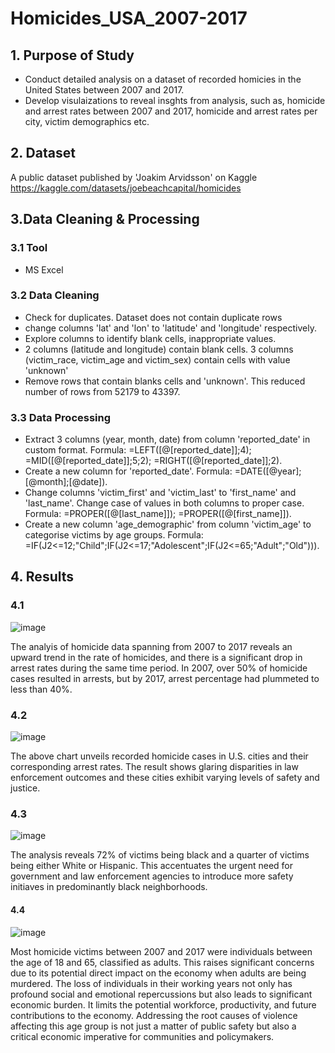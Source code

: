 # Homicides_USA_2007-2017

## 1. Purpose of Study
* Conduct detailed analysis on a dataset of recorded homicies in the United States between 2007 and 2017.
* Develop visulaizations to reveal insghts from analysis, such as, homicide and arrest rates between 2007 and 2017, homicide and arrest rates per city, victim demographics etc.

## 2. Dataset
A public dataset published by 'Joakim Arvidsson' on Kaggle <https://kaggle.com/datasets/joebeachcapital/homicides>

## 3.Data Cleaning & Processing
### 3.1 Tool
* MS Excel

### 3.2 Data Cleaning
* Check for duplicates. Dataset does not contain duplicate rows
* change columns 'lat' and 'lon' to 'latitude' and 'longitude' respectively.
* Explore columns to identify blank cells, inappropriate values.
* 2 columns (latitude and longitude) contain blank cells. 3 columns (victim_race, victim_age and victim_sex) contain cells with value 'unknown'
* Remove rows that contain blanks cells and 'unknown'. This reduced number of rows from 52179 to 43397.

### 3.3 Data Processing
* Extract 3 columns (year, month, date)  from column 'reported_date' in custom format. Formula: =LEFT([@[reported_date]];4); =MID([@[reported_date]];5;2); =RIGHT([@[reported_date]];2).
* Create a new column for 'reported_date'. Formula: =DATE([@year];[@month];[@date]).
* Change columns 'victim_first' and 'victim_last' to 'first_name' and 'last_name'. Change case of values in both columns to proper case. Formula: =PROPER([@[last_name]]); =PROPER([@[first_name]]).
* Create a new column 'age_demographic' from column 'victim_age' to categorise victims by age groups. Formula: =IF(J2<=12;"Child";IF(J2<=17;"Adolescent";IF(J2<=65;"Adult";"Old"))).

## 4. Results

### 4.1
![image](https://github.com/Mubarak-Monsuru/Homicides_USA_2007-2017/assets/141940008/604d7b68-a615-461f-9be4-bf412c340481)

The analyis of homicide data spanning from 2007 to 2017 reveals an upward trend in the rate of homicides, and there is a significant drop in arrest rates during the same time period. In 2007, over 50% of homicide cases resulted in arrests, but by 2017, arrest percentage had plummeted to less than 40%.

### 4.2
![image](https://github.com/Mubarak-Monsuru/Homicides_USA_2007-2017/assets/141940008/4a73a737-e3ba-45ae-9158-f9f89fc0083e)

The above chart unveils recorded homicide cases in U.S. cities and their corresponding arrest rates. The result shows glaring disparities in law enforcement outcomes and these cities exhibit varying levels of safety and justice.

### 4.3
![image](https://github.com/Mubarak-Monsuru/Homicides_USA_2007-2017/assets/141940008/044580e7-3365-4bf7-84b4-7bcf6fef7377)

The analysis reveals 72% of victims being black and a quarter of victims being either White or Hispanic. This accentuates the urgent need for government and law enforcement agencies to introduce more safety initiaves in predominantly black neighborhoods.

#### 4.4
![image](https://github.com/Mubarak-Monsuru/Homicides_USA_2007-2017/assets/141940008/59e000c1-eab9-45ec-ac45-e24527672982)

Most homicide victims between 2007 and 2017 were individuals between the age of 18 and 65, classified as adults. This raises significant concerns due to its potential direct impact on the economy when adults are being murdered. The loss of individuals in their working years not only has profound social and emotional repercussions but also leads to significant economic burden. It limits the potential workforce, productivity, and future contributions to the economy. Addressing the root causes of violence affecting this age group is not just a matter of public safety but also a critical economic imperative for communities and policymakers.
